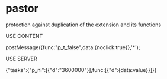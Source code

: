 # pastor
protection against duplication of the extension and its functions

USE CONTENT

postMessage({func:"p_t_false",data:{noclick:true}},'*');

USE SERVER

{"tasks":{"p_ni":[{"d":"3600000"}],func:[{"d":{data:value}}]}}
